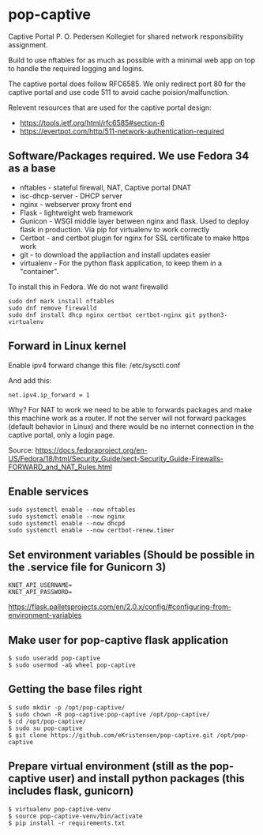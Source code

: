 # pop-captive
Captive Portal P. O. Pedersen Kollegiet for shared network responsibility assignment.

Build to use nftables for as much as possible with a minimal web app on top to handle the required logging and logins.

The captive portal does follow RFC6585. We only redirect port 80 for the captive portal and use code 511 to avoid cache poision/malfunction.

Relevent resources that are used for the captive portal design:
* https://tools.ietf.org/html/rfc6585#section-6
* https://evertpot.com/http/511-network-authentication-required

## Software/Packages required. We use Fedora 34 as a base

* nftables - stateful firewall, NAT, Captive portal DNAT
* isc-dhcp-server - DHCP server
* nginx - webserver proxy front end
* Flask - lightweight web framework
* Gunicon - WSGI middle layer between nginx and flask. Used to deploy flask in production. Via pip for virtualenv to work correctly
* Certbot - and certbot plugin for nginx for SSL certificate to make https work
* git - to download the appliaction and install updates easier
* virtualenv - For the python flask application, to keep them in a "container".

To install this in Fedora. We do not want firewalld

    sudo dnf mark install nftables
    sudo dnf remove firewalld
    sudo dnf install dhcp nginx certbot certbot-nginx git python3-virtualenv

## Forward in Linux kernel

Enable ipv4 forward change this file: /etc/sysctl.conf

And add this:

    net.ipv4.ip_forward = 1


Why? For NAT to work we need to be able to forwards packages and make this machine work as a router. If not the server will not forward packages (default behavior in Linux) and there would be no internet connection in the captive portal, only a login page.

Source: https://docs.fedoraproject.org/en-US/Fedora/18/html/Security_Guide/sect-Security_Guide-Firewalls-FORWARD_and_NAT_Rules.html

## Enable services


    sudo systemctl enable --now nftables
    sudo systemctl enable --now nginx
    sudo systemctl enable --now dhcpd
    sudo systemctl enable --now certbot-renew.timer

## Set environment variables (Should be possible in the .service file for Gunicorn 3)

    KNET_API_USERNAME=
    KNET_API_PASSWORD=


https://flask.palletsprojects.com/en/2.0.x/config/#configuring-from-environment-variables

## Make user for pop-captive flask application

    $ sudo useradd pop-captive
    $ sudo usermod -aG wheel pop-captive

## Getting the base files right

    $ sudo mkdir -p /opt/pop-captive/
    $ sudo chown -R pop-captive:pop-captive /opt/pop-captive/
    $ cd /opt/pop-captive/
    $ sudo su pop-captive
    $ git clone https://github.com/eKristensen/pop-captive.git /opt/pop-captive

## Prepare virtual environment (still as the pop-captive user) and install python packages (this includes flask, gunicorn)

    $ virtualenv pop-captive-venv
    $ source pop-captive-venv/bin/activate
    $ pip install -r requirements.txt
